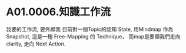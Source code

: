 # A01.0006.知識工作流

我要的工作流, 要外顯我
目前對一個Topic的認知 State,
用Mindmap 作為 Snapshot, 
這是一種 Free-Mapping 的 Technique，
而map是要領我們走向 clarity, 走向 Next Action. 